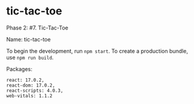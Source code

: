 # tic-tac-toe

Phase 2: #7. Tic-Tac-Toe

Name: tic-tac-toe

To begin the development, run `npm start`.
To create a production bundle, use `npm run build`.

Packages:

    react: 17.0.2,
    react-dom: 17.0.2,
    react-scripts: 4.0.3,
    web-vitals: 1.1.2